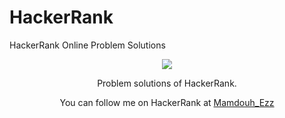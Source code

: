 # HackerRank
HackerRank Online Problem Solutions

<p align="center">
	<a href="https://www.hackerrank.com/profile/Mamdouh_Ezz">
		<img src="https://cloud.githubusercontent.com/assets/19765741/25342064/d17a563c-28d8-11e7-83fc-763d4ab4820a.jpg">
	</a>
</p>
<p align="center">
    Problem solutions of HackerRank.
</p>
<p align="center">
	You can follow me on HackerRank at <a href="https://www.hackerrank.com/profile/Mamdouh_Ezz"> Mamdouh_Ezz </a>
</p>

